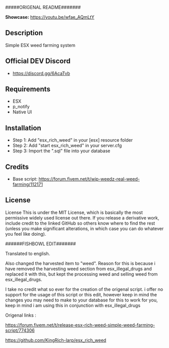 
#####ORIGENAL README#######

**Showcase:** https://youtu.be/wfae_AQmLtY

## Description
Simple ESX weed farming system

## Official DEV Discord
- https://discord.gg/6AcaTvb

## Requirements
- ESX
- p_notify
- Native UI

## Installation
- Step 1:
Add "esx_rich_weed" in your [esx] resource folder
- Step 2:
Add "start esx_rich_weed" in your server.cfg
- Step 3:
Import the ".sql" file into your database

## Credits
- Base script: https://forum.fivem.net/t/wip-weedz-real-weed-farming/112171

## License

License
This is under the MIT License, which is basically the most permissive widely used license out there. If you release a derivative work, include credit to the linked GitHub so others know where to find the rest (unless you make significant alterations, in which case you can do whatever you feel like doing).



######FISHBOWL EDIT#######


Translated to english.

Also changed the harvested item to "weed". Reason for this is because i have removed the harvesting weed section from esx_illegal_drugs and replaced it with this, but kept the processing weed and selling weed from esx_illegal_drugs.

I take no credit what so ever for the creation of the origenal script. i offer no support for the usage of this script or this edit, however keep in mind the changes you may need to make to your database for this to work for you, keep in mind i am using this in conjunction with esx_illegal_drugs

Origenal links : 

https://forum.fivem.net/t/release-esx-rich-weed-simple-weed-farming-script/774306

https://github.com/KingRich-larp/esx_rich_weed

